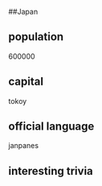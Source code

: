 ##Japan
## population

600000
## capital
tokoy
 
## official language
janpanes

## interesting trivia



